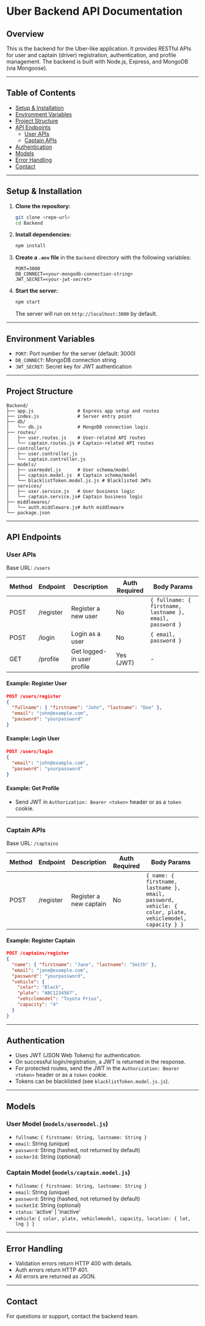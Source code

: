 # Uber Backend API Documentation

## Overview
This is the backend for the Uber-like application. It provides RESTful APIs for user and captain (driver) registration, authentication, and profile management. The backend is built with Node.js, Express, and MongoDB (via Mongoose).

---

## Table of Contents
- [Setup & Installation](#setup--installation)
- [Environment Variables](#environment-variables)
- [Project Structure](#project-structure)
- [API Endpoints](#api-endpoints)
  - [User APIs](#user-apis)
  - [Captain APIs](#captain-apis)
- [Authentication](#authentication)
- [Models](#models)
- [Error Handling](#error-handling)
- [Contact](#contact)

---

## Setup & Installation

1. **Clone the repository:**
   ```bash
   git clone <repo-url>
   cd Backend
   ```
2. **Install dependencies:**
   ```bash
   npm install
   ```
3. **Create a `.env` file** in the `Backend` directory with the following variables:
   ```env
   PORT=3000
   DB_CONNECT=<your-mongodb-connection-string>
   JWT_SECRET=<your-jwt-secret>
   ```
4. **Start the server:**
   ```bash
   npm start
   ```
   The server will run on `http://localhost:3000` by default.

---

## Environment Variables
- `PORT`: Port number for the server (default: 3000)
- `DB_CONNECT`: MongoDB connection string
- `JWT_SECRET`: Secret key for JWT authentication

---

## Project Structure
```
Backend/
├── app.js                # Express app setup and routes
├── index.js              # Server entry point
├── db/
│   └── db.js             # MongoDB connection logic
├── routes/
│   ├── user.routes.js    # User-related API routes
│   └── captain.routes.js # Captain-related API routes
├── controllers/
│   ├── user.controller.js
│   └── captain.controller.js
├── models/
│   ├── usermodel.js      # User schema/model
│   ├── captain.model.js  # Captain schema/model
│   └── blacklistToken.model.js.js # Blacklisted JWTs
├── services/
│   ├── user.service.js   # User business logic
│   └── captain.service.js# Captain business logic
├── middlewares/
│   └── auth.middleware.js# Auth middleware
└── package.json
```

---

## API Endpoints

### User APIs
Base URL: `/users`

| Method | Endpoint      | Description                | Auth Required | Body Params |
|--------|--------------|----------------------------|---------------|-------------|
| POST   | /register    | Register a new user        | No            | `{ fullname: { firstname, lastname }, email, password }` |
| POST   | /login       | Login as a user            | No            | `{ email, password }` |
| GET    | /profile     | Get logged-in user profile | Yes (JWT)     | -           |

#### Example: Register User
```json
POST /users/register
{
  "fullname": { "firstname": "John", "lastname": "Doe" },
  "email": "john@example.com",
  "password": "yourpassword"
}
```

#### Example: Login User
```json
POST /users/login
{
  "email": "john@example.com",
  "password": "yourpassword"
}
```

#### Example: Get Profile
- Send JWT in `Authorization: Bearer <token>` header or as a `token` cookie.

---

### Captain APIs
Base URL: `/captains`

| Method | Endpoint      | Description                | Auth Required | Body Params |
|--------|--------------|----------------------------|---------------|-------------|
| POST   | /register    | Register a new captain     | No            | `{ name: { firstname, lastname }, email, password, vehicle: { color, plate, vehiclemodel, capacity } }` |

#### Example: Register Captain
```json
POST /captains/register
{
  "name": { "firstname": "Jane", "lastname": "Smith" },
  "email": "jane@example.com",
  "password": "yourpassword",
  "vehicle": {
    "color": "Black",
    "plate": "ABC1234567",
    "vehiclemodel": "Toyota Prius",
    "capacity": "4"
  }
}
```

---

## Authentication
- Uses JWT (JSON Web Tokens) for authentication.
- On successful login/registration, a JWT is returned in the response.
- For protected routes, send the JWT in the `Authorization: Bearer <token>` header or as a `token` cookie.
- Tokens can be blacklisted (see `blacklistToken.model.js.js`).

---

## Models

### User Model (`models/usermodel.js`)
- `fullname`: `{ firstname: String, lastname: String }`
- `email`: String (unique)
- `password`: String (hashed, not returned by default)
- `sockerId`: String (optional)

### Captain Model (`models/captain.model.js`)
- `fullname`: `{ firstname: String, lastname: String }`
- `email`: String (unique)
- `password`: String (hashed, not returned by default)
- `socketId`: String (optional)
- `status`: 'active' | 'inactive'
- `vehicle`: `{ color, plate, vehiclemodel, capacity, location: { lat, lng } }`

---

## Error Handling
- Validation errors return HTTP 400 with details.
- Auth errors return HTTP 401.
- All errors are returned as JSON.

---

## Contact
For questions or support, contact the backend team. 
